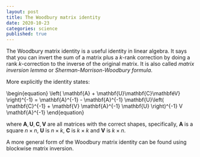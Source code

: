 ```yaml
---
layout: post
title: The Woodbury matrix identity
date: 2020-10-23
categories: science
published: true
---
```



The Woodbury matrix identity is a useful identity in linear algebra.
It says that you can invert the sum of a matrix plus a $k$-rank correction by doing a rank $k$-correction to the inverse of the original matrix.
It is also called *matrix inversion lemma* or *Sherman-Morrison-Woodbury formula*.

More explicitly the identity states:

\begin{equation}
\left( \mathbf{A} + \mathbf{U}\mathbf{C}\mathbféV} \right)^{-1} = \mathbf{A}^{-1} - \mathbf{A}^{-1} \mathbf{U}\left( \mathbf{C}^{-1} + \mathbf{V} \mathbf{A}^{-1} \mathbf{U} \right)^{-1} V \mathbf{A}^{-1}
\end{equation}

where $\mathbf{A},\mathbf{U},\mathbf{C},\mathbf{V}$ are all matrices with the correct shapes, specifically, $\mathbf{A}$ is a square $n\times n$, $\mathbf{U}$ is $n \times k$, $\mathbf{C}$ is $k\times k$ and $\mathbf{V}$ is $k \times n$.

A more general form of the Woodbury matrix identity can be found using blockwise matrix inversion.

